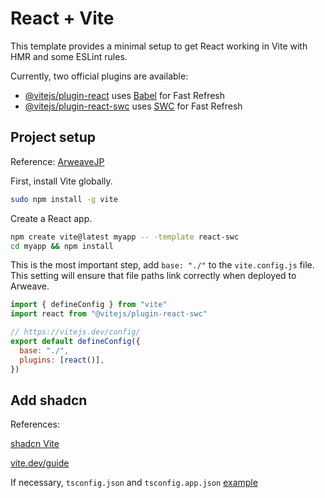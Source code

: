 # React + Vite

This template provides a minimal setup to get React working in Vite with HMR and some ESLint rules.

Currently, two official plugins are available:

- [@vitejs/plugin-react](https://github.com/vitejs/vite-plugin-react/blob/main/packages/plugin-react/README.md) uses [Babel](https://babeljs.io/) for Fast Refresh
- [@vitejs/plugin-react-swc](https://github.com/vitejs/vite-plugin-react-swc) uses [SWC](https://swc.rs/) for Fast Refresh

## Project setup

Reference: [ArweaveJP](https://github.com/arweavejp/.github/blob/master/docs/quick-start/deploy-app.md)

First, install Vite globally.

```bash
sudo npm install -g vite
```


Create a React app.

```bash
npm create vite@latest myapp -- -template react-swc
cd myapp && npm install
```

This is the most important step, add `base: "./"` to the `vite.config.js` file. This setting will ensure that file paths link correctly when deployed to Arweave.

```js
import { defineConfig } from "vite"
import react from "@vitejs/plugin-react-swc"

// https://vitejs.dev/config/
export default defineConfig({
  base: "./",
  plugins: [react()],
})
```

## Add shadcn

References:

[shadcn Vite](https://ui.shadcn.com/docs/installation/vite)

[vite.dev/guide](https://vite.dev/guide/#trying-vite-online)

If necessary, `tsconfig.json` and `tsconfig.app.json` [example](https://github.com/vercel/vercel/tree/main/examples/vite-react)